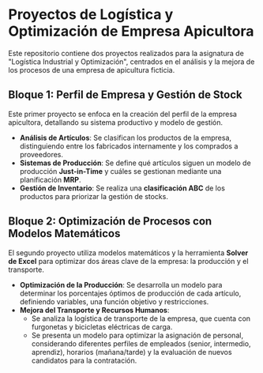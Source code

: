 # Proyectos de Logística y Optimización de Empresa Apicultora

Este repositorio contiene dos proyectos realizados para la asignatura de "Logística Industrial y Optimización", centrados en el análisis y la mejora de los procesos de una empresa de apicultura ficticia.

## Bloque 1: Perfil de Empresa y Gestión de Stock

Este primer proyecto se enfoca en la creación del perfil de la empresa apicultora, detallando su sistema productivo y modelo de gestión.

* **Análisis de Artículos**: Se clasifican los productos de la empresa, distinguiendo entre los fabricados internamente y los comprados a proveedores.
* **Sistemas de Producción**: Se define qué artículos siguen un modelo de producción **Just-in-Time** y cuáles se gestionan mediante una planificación **MRP**.
* **Gestión de Inventario**: Se realiza una **clasificación ABC** de los productos para priorizar la gestión de stocks.

## Bloque 2: Optimización de Procesos con Modelos Matemáticos

El segundo proyecto utiliza modelos matemáticos y la herramienta **Solver de Excel** para optimizar dos áreas clave de la empresa: la producción y el transporte.

* **Optimización de la Producción**: Se desarrolla un modelo para determinar los porcentajes óptimos de producción de cada artículo, definiendo variables, una función objetivo y restricciones.
* **Mejora del Transporte y Recursos Humanos**:
    * Se analiza la logística de transporte de la empresa, que cuenta con furgonetas y bicicletas eléctricas de carga.
    * Se presenta un modelo para optimizar la asignación de personal, considerando diferentes perfiles de empleados (senior, intermedio, aprendiz), horarios (mañana/tarde) y la evaluación de nuevos candidatos para la contratación.
